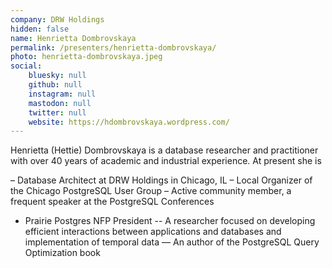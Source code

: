 ```yaml
---
company: DRW Holdings
hidden: false
name: Henrietta Dombrovskaya
permalink: /presenters/henrietta-dombrovskaya/
photo: henrietta-dombrovskaya.jpeg
social:
    bluesky: null
    github: null
    instagram: null
    mastodon: null
    twitter: null
    website: https://hdombrovskaya.wordpress.com/
---
```


Henrietta (Hettie) Dombrovskaya is a database researcher and practitioner with over 40 years of academic and industrial experience. At present she is

– Database Architect at DRW Holdings in Chicago, IL
– Local Organizer of the Chicago PostgreSQL User Group
– Active community member, a frequent speaker at the PostgreSQL Conferences
- Prairie Postgres NFP President
-- A researcher focused on developing efficient interactions between applications and databases and implementation of temporal data
–– An author of the PostgreSQL Query Optimization book
